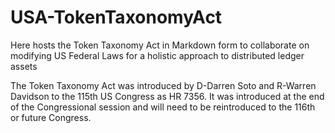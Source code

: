 # USA-TokenTaxonomyAct
Here hosts the Token Taxonomy Act in Markdown form to collaborate on modifying US Federal Laws for a holistic approach to distributed ledger assets

The Token Taxonomy Act was introduced by D-Darren Soto and R-Warren Davidson to the 115th US Congress as HR 7356. It was introduced at the end of the Congressional session and will need to be reintroduced to the 116th or future Congress.


